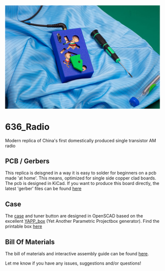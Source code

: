 ![Assembled radio](radio.jpg)

# 636_Radio
Modern replica of China's first domestically produced single transistor AM radio

## PCB / Gerbers
This replica is deisgned in a way it is easy to solder for beginners on a pcb made 'at home'. This means, optimized for single side copper clad boards.
The pcb is designed in KiCad. If you want to produce this board directly, the latest 'gerber' files can be found [here](https://github.com/dennisdebel/636_Radio/tree/main/gerbers-may6-2024)

## Case
The [case](https://github.com/dennisdebel/636_Radio/tree/main/636-radio-case) and tuner button are designed in OpenSCAD based on the excellent [YAPP_box](https://github.com/mrWheel/YAPP_Box) (Yet Another Parametric Projectbox generator). Find the printable box [here](https://github.com/dennisdebel/636_Radio/blob/main/636-radio-case/636-radio-case-2.1.stl)

## Bill Of Materials
The bill of materials and interactive assembly guide can be found [here](bom/ibom.html).

Let me know if you have any issues, suggestions and/or questions!
